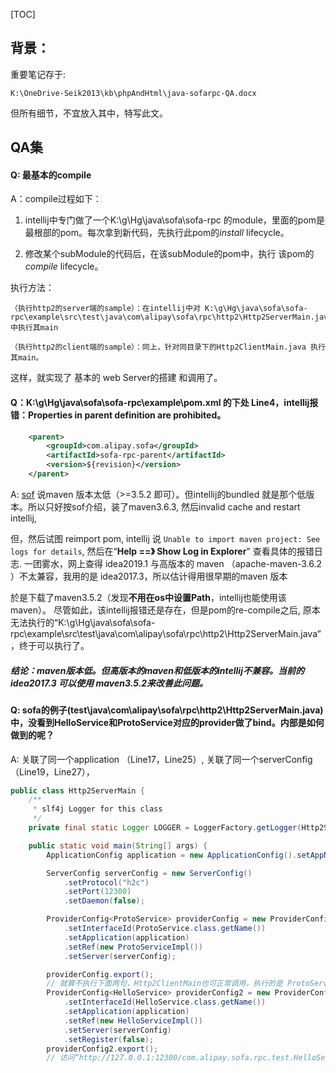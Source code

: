 [TOC]

## 背景：

重要笔记存于:

```
K:\OneDrive-Seik2013\kb\phpAndHtml\java-sofarpc-QA.docx
```

但所有细节，不宜放入其中，特写此文。

## QA集

#### Q: 最基本的compile

A：compile过程如下：

1. intellij中专门做了一个K:\g\Hg\java\sofa\sofa-rpc 的module，里面的pom是最根部的pom。每次拿到新代码，先执行此pom的*install* lifecycle。

2. 修改某个subModule的代码后，在该subModule的pom中，执行 该pom的*compile* lifecycle。

执行方法：

```
（执行http2的server端的sample）：在intellij中对 K:\g\Hg\java\sofa\sofa-rpc\example\src\test\java\com\alipay\sofa\rpc\http2\Http2ServerMain.java 中执行其main

（执行http2的client端的sample）：同上，针对同目录下的Http2ClientMain.java 执行其main。
```

这样，就实现了 基本的 web Server的搭建 和调用了。

#### Q：K:\g\Hg\java\sofa\sofa-rpc\example\pom.xml 的下处 Line4，intellij报错：**Properties in parent definition are prohibited**。

```xml
    <parent>
        <groupId>com.alipay.sofa</groupId>
        <artifactId>sofa-rpc-parent</artifactId>
        <version>${revision}</version>
    </parent>

```

A: [sof](https://stackoverflow.com/questions/45598007/properties-in-parent-definition-are-prohibited-in-the-intellij-maven-on-my-mac-o/50448898) 说maven 版本太低（>=3.5.2 即可）。但intellij的bundled 就是那个低版本。所以只好按sof介绍，装了maven3.6.3, 然后invalid cache and restart intellij, 

但，然后试图 reimport pom, intellij 说 ``` Unable to import maven project: See logs for details ```, 然后在“**Help ==》 Show Log in Explorer**" 查看具体的报错日志.  一团雾水，网上查得  idea2019.1 与高版本的 maven （apache-maven-3.6.2 ）不太兼容，我用的是 idea2017.3，所以估计得用很早期的maven 版本

於是下载了maven3.5.2（发现**不用在os中设置Path**，intellij也能使用该maven）。 尽管如此，该intellij报错还是存在，但是pom的re-compile之后, 原本无法执行的“K:\g\Hg\java\sofa\sofa-rpc\example\src\test\java\com\alipay\sofa\rpc\http2\Http2ServerMain.java”，终于可以执行了。

##### 结论：maven版本低。但高版本的maven和低版本的intellij不兼容。当前的idea2017.3 可以使用 maven3.5.2来改善此问题。

#### Q: sofa的例子(test\java\com\alipay\sofa\rpc\http2\Http2ServerMain.java)中，没看到HelloService和ProtoService对应的provider做了bind。内部是如何做到的呢？

A:  关联了同一个application （Line17，Line25）, 关联了同一个serverConfig（Line19，Line27），

```java
public class Http2ServerMain {
    /**
     * slf4j Logger for this class
     */
    private final static Logger LOGGER = LoggerFactory.getLogger(Http2ServerMain.class);

    public static void main(String[] args) {
        ApplicationConfig application = new ApplicationConfig().setAppName("test-server");

        ServerConfig serverConfig = new ServerConfig()
            .setProtocol("h2c")
            .setPort(12300)
            .setDaemon(false);

        ProviderConfig<ProtoService> providerConfig = new ProviderConfig<ProtoService>()
            .setInterfaceId(ProtoService.class.getName())
            .setApplication(application)
            .setRef(new ProtoServiceImpl())
            .setServer(serverConfig);

        providerConfig.export();
        // 就算不执行下面两句，Http2ClientMain也可正常调用，执行的是 ProtoServiceImpl.echoObj() 方法。--为啥执行的是echoObj()方法呢？
        ProviderConfig<HelloService> providerConfig2 = new ProviderConfig<HelloService>()
            .setInterfaceId(HelloService.class.getName())
            .setApplication(application)
            .setRef(new HelloServiceImpl())
            .setServer(serverConfig)
            .setRegister(false);
        providerConfig2.export();
        // 访问“http://127.0.0.1:12300/com.alipay.sofa.rpc.test.HelloService/sayHello?name=Bob&age=2”才行(前提：不能屏蔽providerConfig2的代码)
        

```

